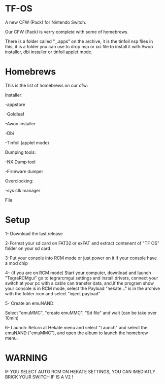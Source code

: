 # TF-OS
A new CFW (Pack) for Nintendo Switch. 

Our CFW (Pack) is verry complete with some of homebrews. 

There is a folder called "_.apps" on the archive, it is the tinfoil nsp files in this, it is a folder you can use to drop nsp or xci file to install it with Awoo installer, dbi installer or tinfoil applet mode. 

# Homebrews
This is the list of homebrews on our cfw:

Installer:

-appstore

-Goldleaf 

-Awoo installer

-Dbi

-Tinfoil (applet mode) 

Dumping tools:

-NX Dump tool 

-Firmware dumper

Overclocking:

-sys clk manager 

File 

# Setup
1- Download the last release

2-Format your sd card on FAT32 or exFAT and extract contenent of "TF OS" folder on your sd card

3-Put your console into RCM mode or just power on it if your console have a mod chip

4- (if you are on RCM mode) Start your computer, download and launch "TegraRCMgui" go to tegrarcmgui settings and install drivers, connect your switch at your pc with a cable can transfer data, and,if the program show your console is in RCM mode, select the Payload "hekate..." is in the archive with the folder icon and select "inject payload" 

5- Create an emuNAND:

Select "emuMMC", "create emuMMC", "Sd file" and wait (can be take over 10min)

6- Launch: Return at Hekate menu and select "Launch" and select the emuNAND ("emuMMC"), and open the album to launch the homebrew menu. 


# WARNING 
IF YOU SELECT AUTO RCM ON HEKATE SETTINGS, YOU CAN IMEDIATLY BRICK YOUR SWITCH IF IS A V2 ! 
